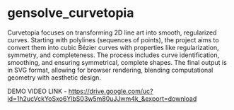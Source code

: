 # gensolve_curvetopia


Curvetopia focuses on transforming 2D line art into smooth, regularized curves. Starting with polylines (sequences of points), the project aims to convert them into cubic Bézier curves with properties like regularization, symmetry, and completeness. The process includes curve identification, smoothing, and ensuring symmetrical, complete shapes. The final output is in SVG format, allowing for browser rendering, blending computational geometry with aesthetic design.

 DEMO VIDEO LINK - https://drive.google.com/uc?id=1h2ucVckYoSxo6YlbS03w5m80uJJwm4k_&export=download
